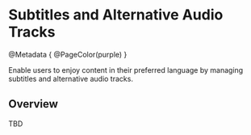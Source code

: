 # Subtitles and Alternative Audio Tracks

@Metadata {
    @PageColor(purple)
}

Enable users to enjoy content in their preferred language by managing subtitles and alternative audio tracks.

## Overview

TBD
